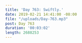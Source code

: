 ```yaml
---
title: 'Day 763: Swiftly.'
date: 2019-02-21 14:41:00 -08:00
file: "/uploads/Day-763.mp3"
post: Day 763
duration: '00:03:02'
length: 2688253
---
```


